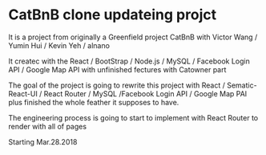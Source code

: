 # CatBnB clone updateing projct

It is a project from originally a Greenfield project CatBnB with Victor Wang / Yumin Hui / Kevin Yeh / alnano

It createc with the React / BootStrap / Node.js / MySQL / Facebook Login API / Google Map API with unfinished fectures with Catowner part

The goal of the project is going to rewrite this project with React / Sematic-React-UI / React Router / MySQL /Facebook Login API / Google Map PAI plus finished the whole feather it supposes to have. 

The engineering process is going to start to implement with React Router to render with all of pages

Starting Mar.28.2018